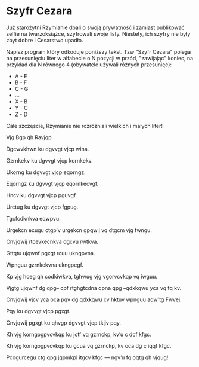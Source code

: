 # Szyfr Cezara

Już starożytni Rzymianie dbali o swoją prywatność i zamiast publikować selfie
na twarzoksiążce, szyfrowali swoje listy. Niestety, ich szyfry nie były zbyt
dobre i Cesarstwo upadło.

Napisz program który odkoduje poniższy tekst. Tzw "Szyfr Cezara" polega
na przesunięciu liter w alfabecie o N pozycji w przód, "zawijając" koniec,
na przykład dla N równego 4 (obywatele używali różnych przesunięć):

*    A - E
*    B - F
*    C - G
*    ...
*    X - B
*    Y - C
*    Z - D

Całe szczęście, Rzymianie nie rozróżniali wielkich i małych liter!


Vjg Bgp qh Ravjqp

Dgcwvkhwn ku dgvvgt vjcp wina.

Gzrnkekv ku dgvvgt vjcp kornkekv.

Ukorng ku dgvvgt vjcp eqorngz.

Eqorngz ku dgvvgt vjcp eqornkecvgf.

Hncv ku dgvvgt vjcp pguvgf.

Urctug ku dgvvgt vjcp fgpug.

Tgcfcdknkva eqwpvu.

Urgekcn ecugu ctgp’v urgekcn gpqwij vq dtgcm vjg twngu.

Cnvjqwij rtcevkecnkva dgcvu rwtkva.

Gttqtu ujqwnf pgxgt rcuu ukngpvna.

Wpnguu gzrnkekvna ukngpegf.

Kp vjg hceg qh codkiwkva, tghwug vjg vgorvcvkqp vq iwguu.

Vjgtg ujqwnf dg qpg– cpf rtghgtcdna qpna qpg –qdxkqwu yca vq fq kv.

Cnvjqwij vjcv yca oca pqv dg qdxkqwu cv hktuv wpnguu aqw’tg Fwvej.

Pqy ku dgvvgt vjcp pgxgt.

Cnvjqwij pgxgt ku qhvgp dgvvgt vjcp tkijv pqy.

Kh vjg korngogpvcvkqp ku jctf vq gzrnckp, kv’u c dcf kfgc.

Kh vjg korngogpvcvkqp ku gcua vq gzrnckp, kv oca dg c iqqf kfgc.

Pcogurcegu ctg qpg jqpmkpi itgcv kfgc — ngv’u fq oqtg qh vjqug!
